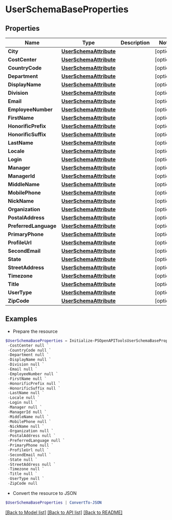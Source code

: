 # UserSchemaBaseProperties
## Properties

Name | Type | Description | Notes
------------ | ------------- | ------------- | -------------
**City** | [**UserSchemaAttribute**](UserSchemaAttribute.md) |  | [optional] 
**CostCenter** | [**UserSchemaAttribute**](UserSchemaAttribute.md) |  | [optional] 
**CountryCode** | [**UserSchemaAttribute**](UserSchemaAttribute.md) |  | [optional] 
**Department** | [**UserSchemaAttribute**](UserSchemaAttribute.md) |  | [optional] 
**DisplayName** | [**UserSchemaAttribute**](UserSchemaAttribute.md) |  | [optional] 
**Division** | [**UserSchemaAttribute**](UserSchemaAttribute.md) |  | [optional] 
**Email** | [**UserSchemaAttribute**](UserSchemaAttribute.md) |  | [optional] 
**EmployeeNumber** | [**UserSchemaAttribute**](UserSchemaAttribute.md) |  | [optional] 
**FirstName** | [**UserSchemaAttribute**](UserSchemaAttribute.md) |  | [optional] 
**HonorificPrefix** | [**UserSchemaAttribute**](UserSchemaAttribute.md) |  | [optional] 
**HonorificSuffix** | [**UserSchemaAttribute**](UserSchemaAttribute.md) |  | [optional] 
**LastName** | [**UserSchemaAttribute**](UserSchemaAttribute.md) |  | [optional] 
**Locale** | [**UserSchemaAttribute**](UserSchemaAttribute.md) |  | [optional] 
**Login** | [**UserSchemaAttribute**](UserSchemaAttribute.md) |  | [optional] 
**Manager** | [**UserSchemaAttribute**](UserSchemaAttribute.md) |  | [optional] 
**ManagerId** | [**UserSchemaAttribute**](UserSchemaAttribute.md) |  | [optional] 
**MiddleName** | [**UserSchemaAttribute**](UserSchemaAttribute.md) |  | [optional] 
**MobilePhone** | [**UserSchemaAttribute**](UserSchemaAttribute.md) |  | [optional] 
**NickName** | [**UserSchemaAttribute**](UserSchemaAttribute.md) |  | [optional] 
**Organization** | [**UserSchemaAttribute**](UserSchemaAttribute.md) |  | [optional] 
**PostalAddress** | [**UserSchemaAttribute**](UserSchemaAttribute.md) |  | [optional] 
**PreferredLanguage** | [**UserSchemaAttribute**](UserSchemaAttribute.md) |  | [optional] 
**PrimaryPhone** | [**UserSchemaAttribute**](UserSchemaAttribute.md) |  | [optional] 
**ProfileUrl** | [**UserSchemaAttribute**](UserSchemaAttribute.md) |  | [optional] 
**SecondEmail** | [**UserSchemaAttribute**](UserSchemaAttribute.md) |  | [optional] 
**State** | [**UserSchemaAttribute**](UserSchemaAttribute.md) |  | [optional] 
**StreetAddress** | [**UserSchemaAttribute**](UserSchemaAttribute.md) |  | [optional] 
**Timezone** | [**UserSchemaAttribute**](UserSchemaAttribute.md) |  | [optional] 
**Title** | [**UserSchemaAttribute**](UserSchemaAttribute.md) |  | [optional] 
**UserType** | [**UserSchemaAttribute**](UserSchemaAttribute.md) |  | [optional] 
**ZipCode** | [**UserSchemaAttribute**](UserSchemaAttribute.md) |  | [optional] 

## Examples

- Prepare the resource
```powershell
$UserSchemaBaseProperties = Initialize-PSOpenAPIToolsUserSchemaBaseProperties  -City null `
 -CostCenter null `
 -CountryCode null `
 -Department null `
 -DisplayName null `
 -Division null `
 -Email null `
 -EmployeeNumber null `
 -FirstName null `
 -HonorificPrefix null `
 -HonorificSuffix null `
 -LastName null `
 -Locale null `
 -Login null `
 -Manager null `
 -ManagerId null `
 -MiddleName null `
 -MobilePhone null `
 -NickName null `
 -Organization null `
 -PostalAddress null `
 -PreferredLanguage null `
 -PrimaryPhone null `
 -ProfileUrl null `
 -SecondEmail null `
 -State null `
 -StreetAddress null `
 -Timezone null `
 -Title null `
 -UserType null `
 -ZipCode null
```

- Convert the resource to JSON
```powershell
$UserSchemaBaseProperties | ConvertTo-JSON
```

[[Back to Model list]](../README.md#documentation-for-models) [[Back to API list]](../README.md#documentation-for-api-endpoints) [[Back to README]](../README.md)

